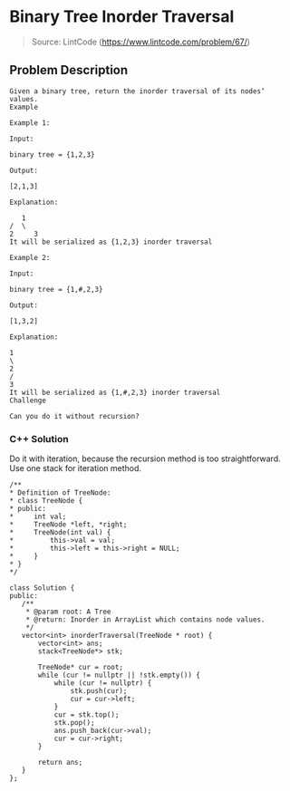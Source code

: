 # Binary Tree Inorder Traversal
> Source: LintCode (https://www.lintcode.com/problem/67/)
## Problem Description
```
Given a binary tree, return the inorder traversal of its nodes‘ values.
Example

Example 1:

Input:

binary tree = {1,2,3}

Output:

[2,1,3]

Explanation:

   1
/  \
2     3
It will be serialized as {1,2,3} inorder traversal

Example 2:

Input:

binary tree = {1,#,2,3}

Output:

[1,3,2]

Explanation:

1
\
2
/
3
It will be serialized as {1,#,2,3} inorder traversal
Challenge

Can you do it without recursion?

```

 ### C++ Solution
Do it with iteration, because the recursion method is too straightforward. 
Use one stack for iteration method.
 
 ```
/**
 * Definition of TreeNode:
 * class TreeNode {
 * public:
 *     int val;
 *     TreeNode *left, *right;
 *     TreeNode(int val) {
 *         this->val = val;
 *         this->left = this->right = NULL;
 *     }
 * }
 */

class Solution {
public:
    /**
     * @param root: A Tree
     * @return: Inorder in ArrayList which contains node values.
     */
    vector<int> inorderTraversal(TreeNode * root) {
        vector<int> ans;
        stack<TreeNode*> stk;
        
        TreeNode* cur = root;
        while (cur != nullptr || !stk.empty()) {
            while (cur != nullptr) {
                stk.push(cur);
                cur = cur->left;
            }
            cur = stk.top();
            stk.pop();
            ans.push_back(cur->val);
            cur = cur->right;
        }

        return ans;
    }
};
 ```
 